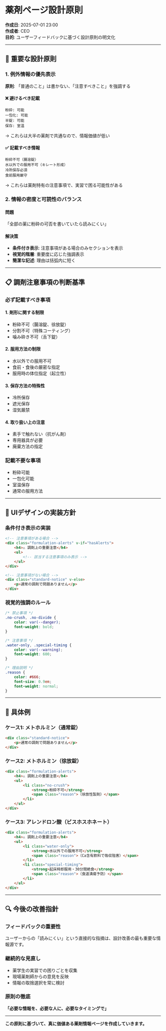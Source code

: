 # 薬剤ページ設計原則
**作成日**: 2025-07-01 23:00  
**作成者**: CEO  
**目的**: ユーザーフィードバックに基づく設計原則の明文化

---

## 🎯 重要な設計原則

### 1. 例外情報の優先表示
**原則**: 「普通のこと」は書かない、「注意すべきこと」を強調する

#### ❌ 避けるべき記載
```
粉砕: 可能
一包化: 可能  
半錠: 可能
保存: 室温
```
→ これらは大半の薬剤で共通なので、情報価値が低い

#### ✅ 記載すべき情報
```
粉砕不可（腸溶錠）
水以外での服用不可（キレート形成）
冷所保存必須
食前服用厳守
```
→ これらは薬剤特有の注意事項で、実習で困る可能性がある

### 2. 情報の密度と可読性のバランス

#### 問題
「全部の薬に粉砕の可否を書いていたら読みにくい」

#### 解決策
- **条件付き表示**: 注意事項がある場合のみセクションを表示
- **視覚的階層**: 重要度に応じた強調表示
- **簡潔な記述**: 理由は括弧内に短く

---

## 📋 調剤注意事項の判断基準

### 必ず記載すべき事項

#### 1. 剤形に関する制限
- 粉砕不可（腸溶錠、徐放錠）
- 分割不可（特殊コーティング）
- 噛み砕き不可（舌下錠）

#### 2. 服用方法の制限
- 水以外での服用不可
- 食前・食後の厳密な指定
- 服用時の体位指定（起立性）

#### 3. 保存方法の特殊性
- 冷所保存
- 遮光保存
- 湿気厳禁

#### 4. 取り扱い上の注意
- 素手で触れない（抗がん剤）
- 専用器具が必要
- 廃棄方法の指定

### 記載不要な事項
- 粉砕可能
- 一包化可能
- 室温保存
- 通常の服用方法

---

## 🎨 UIデザインの実装方針

### 条件付き表示の実装
```html
<!-- 注意事項がある場合 -->
<div class="formulation-alerts" v-if="hasAlerts">
    <h4>⚠️ 調剤上の重要注意</h4>
    <ul>
        <!-- 該当する注意事項のみ表示 -->
    </ul>
</div>

<!-- 注意事項がない場合 -->
<div class="standard-notice" v-else>
    <p>通常の調剤で問題ありません</p>
</div>
```

### 視覚的強調のルール
```css
/* 禁止事項 */
.no-crush, .no-divide {
    color: var(--danger);
    font-weight: bold;
}

/* 注意事項 */
.water-only, .special-timing {
    color: var(--warning);
    font-weight: 600;
}

/* 理由説明 */
.reason {
    color: #666;
    font-size: 0.9em;
    font-weight: normal;
}
```

---

## 📝 具体例

### ケース1: メトホルミン（通常錠）
```html
<div class="standard-notice">
    <p>通常の調剤で問題ありません</p>
</div>
```

### ケース2: メトホルミン（徐放錠）
```html
<div class="formulation-alerts">
    <h4>⚠️ 調剤上の重要注意</h4>
    <ul>
        <li class="no-crush">
            <strong>粉砕不可</strong>
            <span class="reason">（徐放性製剤）</span>
        </li>
    </ul>
</div>
```

### ケース3: アレンドロン酸（ビスホスホネート）
```html
<div class="formulation-alerts">
    <h4>⚠️ 調剤上の重要注意</h4>
    <ul>
        <li class="water-only">
            <strong>水以外での服用不可</strong>
            <span class="reason">（Ca含有飲料で吸収阻害）</span>
        </li>
        <li class="special-timing">
            <strong>起床時即服用・30分間絶食</strong>
            <span class="reason">（食道潰瘍予防）</span>
        </li>
    </ul>
</div>
```

---

## 🔍 今後の改善指針

### フィードバックの重要性
ユーザーからの「読みにくい」という直接的な指摘は、設計改善の最も重要な情報源です。

### 継続的な見直し
- 薬学生の実習での困りごとを収集
- 現場薬剤師からの意見を反映
- 情報の取捨選択を常に検討

### 原則の徹底
**「必要な情報を、必要な人に、必要なタイミングで」**

---

**この原則に基づいて、真に価値ある薬剤情報ページを作成していきます。**